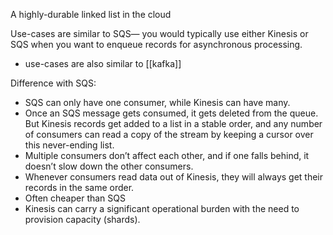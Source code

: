 
A highly-durable linked list in the cloud

Use-cases are similar to SQS— you would typically use either Kinesis or SQS when you want to enqueue records for asynchronous processing.
- use-cases are also similar to [[kafka]]

Difference with SQS:
- SQS can only have one consumer, while Kinesis can have many.
- Once an SQS message gets consumed, it gets deleted from the queue. But Kinesis records get added to a list in a stable order, and any number of consumers can read a copy of the stream by keeping a cursor over this never-ending list.
- Multiple consumers don’t affect each other, and if one falls behind, it doesn’t slow down the other consumers.
- Whenever consumers read data out of Kinesis, they will always get their records in the same order.
- Often cheaper than SQS
- Kinesis can carry a significant operational burden with the need to provision capacity (shards).
